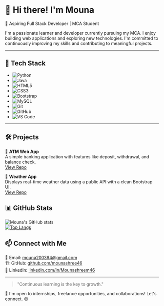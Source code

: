 # 👋 Hi there! I'm Mouna  
🚀 Aspiring Full Stack Developer | MCA Student  

I'm a passionate learner and developer currently pursuing my MCA. I enjoy building web applications and exploring new technologies. I'm committed to continuously improving my skills and contributing to meaningful projects.

---

## 🚀 Tech Stack

- ![Python](https://img.shields.io/badge/-Python-3776AB?style=flat-square&logo=python&logoColor=white)
- ![Java](https://img.shields.io/badge/-Java-007396?style=flat-square&logo=java&logoColor=white)
- ![HTML5](https://img.shields.io/badge/-HTML5-E34F26?style=flat-square&logo=html5&logoColor=white)
- ![CSS3](https://img.shields.io/badge/-CSS3-1572B6?style=flat-square&logo=css3)
- ![Bootstrap](https://img.shields.io/badge/-Bootstrap-563D7C?style=flat-square&logo=bootstrap)
- ![MySQL](https://img.shields.io/badge/-MySQL-4479A1?style=flat-square&logo=mysql)
- ![Git](https://img.shields.io/badge/-Git-F05032?style=flat-square&logo=git)
- ![GitHub](https://img.shields.io/badge/-GitHub-181717?style=flat-square&logo=github)
- ![VS Code](https://img.shields.io/badge/-VS%20Code-007ACC?style=flat-square&logo=visual-studio-code)

---

## 🛠️ Projects

🔹 **ATM Web App**  
A simple banking application with features like deposit, withdrawal, and balance check.  
[View Repo](https://github.com/mounashree46/ATM-Web-App)  

🔹 **Weather App**  
Displays real-time weather data using a public API with a clean Bootstrap UI.  
[View Repo](https://github.com/mounashree46/Weather-App)


## 📊 GitHub Stats

![Mouna's GitHub stats](https://github-readme-stats.vercel.app/api?username=mounashree46&show_icons=true&theme=tokyonight)  
[![Top Langs](https://github-readme-stats.vercel.app/api/top-langs/?username=mounashree46&layout=compact&theme=tokyonight)](https://github.com/anuraghazra/github-readme-stats)



## 📫 Connect with Me

📩 Email: [mouna200364@gmail.com](mailto:mouna200364@gmail.com)  
🏗 GitHub: [github.com/mounashree46](https://github.com/mounashree46)  
🔗 LinkedIn: [linkedin.com/in/Mounashreem46](https://linkedin.com/in/Mounashreem46)

---

> "Continuous learning is the key to growth."  

🚀 I'm open to internships, freelance opportunities, and collaborations! Let's connect. 😊
